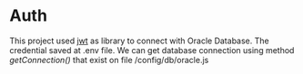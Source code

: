 # Auth
This project used [jwt](https://github.com/oracle/node-oracledb) as library to connect with Oracle Database. The credential saved at .env file. We can get database connection using method *getConnection()* that exist on file /config/db/oracle.js 